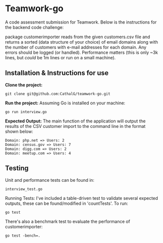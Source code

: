 # Teamwork-go

A code assessment submission for Teamwork. Below is the instructions for the backend code challenge:

package customerimporter reads from the given customers.csv file and returns a
sorted (data structure of your choice) of email domains along with the number
of customers with e-mail addresses for each domain.  Any errors should be
logged (or handled). Performance matters (this is only ~3k lines, but *could*
be 1m lines or run on a small machine).

## Installation & Instructions for use

**Clone the project:**
```
git clone git@github.com:CathalG/teamwork-go.git
```

**Run the project:**
Assuming Go is installed on your machine:
```
go run interview.go
```

**Expected Output:**
The main function of the application will output the results of the CSV customer import to the command line in the format shown below:
```
Domain: php.net => Users: 2
Domain: census.gov => Users: 7 
Domain: digg.com => Users: 2   
Domain: meetup.com => Users: 4
```
## Testing
Unit and performance tests can be found in:
```
interview_test.go
```
Running Tests: I've included a table-driven test to validate several expected outputs, these can be found/modified in 'countTests'.
To run:
```
go test
```
There's also a benchmark test to evaluate the performance of customerimporter:
```
go test -bench=.
```



